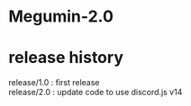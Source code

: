 # Megumin-2.0

# release history

release/1.0 : first release\
release/2.0 : update code to use discord.js v14
